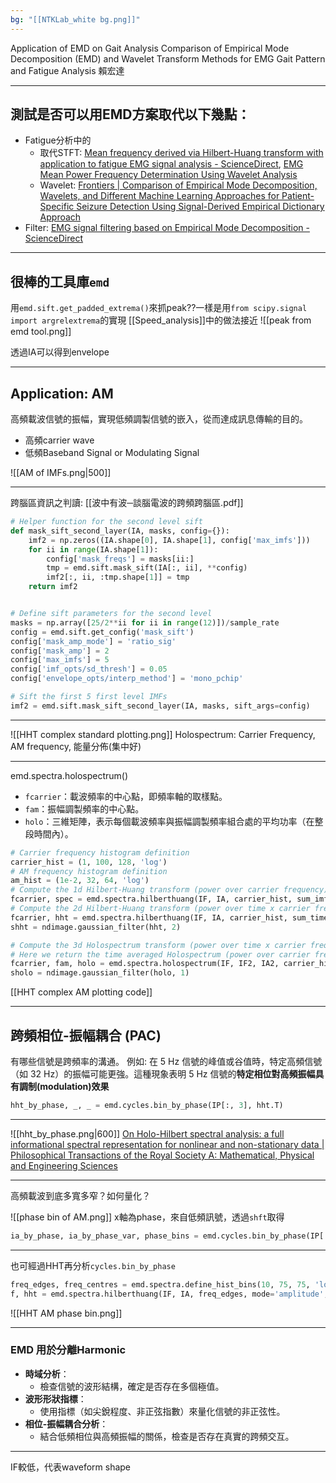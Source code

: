 ```yaml
---
bg: "[[NTKLab_white bg.png]]"
---
```


<style>
    .reveal {
        font-family: 'Times New Roman', '標楷體';
        font-size: 30px;
        text-align: left;
        color: black;
        background-size: cover;
        background-position: center;
    }
	.reveal h1,
	.reveal h2,
	.reveal h3,
	.reveal h4,
	.reveal h5,
	.reveal h6 {
	  font-family: 'Times New Roman', '標楷體';
	  color: black;
	  %%text-transform: lowercase%%;
	  text-transform: capitalize;
	}
	.with-border{
		border: 1px solid red;
	}
</style>
<grid drag="70 10" drop="-3 40">
Application of EMD on Gait Analysis
<!-- element style="font-size: 40px;align: left; text-align: left;color: white"-->
</grid>

<grid drag="50 10" drop="40 70">
Comparison of Empirical Mode Decomposition (EMD) and Wavelet Transform Methods for EMG Gait Pattern and Fatigue Analysis
賴宏達
<!-- element style="font-size: 20px;align: right; text-align: right"-->
</grid>

<!-- slide bg="../../NTKLab_white bg_cover_resize.png"-->

---
## 測試是否可以用EMD方案取代以下幾點：
- Fatigue分析中的
	- 取代STFT: [Mean frequency derived via Hilbert-Huang transform with application to fatigue EMG signal analysis - ScienceDirect](https://www.sciencedirect.com/science/article/pii/S0169260706000472?ref=pdf_download&fr=RR-2&rr=8f3e26022ac98454), [EMG Mean Power Frequency Determination Using Wavelet Analysis](https://ieeexplore.ieee.org/stamp/stamp.jsp?tp=&arnumber=757017)
	- Wavelet: [Frontiers | Comparison of Empirical Mode Decomposition, Wavelets, and Different Machine Learning Approaches for Patient-Specific Seizure Detection Using Signal-Derived Empirical Dictionary Approach](https://www.frontiersin.org/journals/digital-health/articles/10.3389/fdgth.2021.738996/full)
- Filter: [EMG signal filtering based on Empirical Mode Decomposition - ScienceDirect](https://www.sciencedirect.com/science/article/pii/S1746809406000085)

---
## 很棒的工具庫`emd`

用`emd.sift.get_padded_extrema()`來抓peak??一樣是用`from scipy.signal import argrelextrema`的實現
[[Speed_analysis]]中的做法接近
![[peak from emd tool.png]]

透過IA可以得到envelope

---
## Application: AM

高頻載波信號的振幅，實現低頻調製信號的嵌入，從而達成訊息傳輸的目的。
- 高頻carrier wave
- 低頻Baseband Signal or Modulating Signal

![[AM of IMFs.png|500]]

---
跨腦區資訊之判讀:
[[波中有波─談腦電波的跨頻跨腦區.pdf]]

```python
# Helper function for the second level sift
def mask_sift_second_layer(IA, masks, config={}):
    imf2 = np.zeros((IA.shape[0], IA.shape[1], config['max_imfs']))
    for ii in range(IA.shape[1]):
        config['mask_freqs'] = masks[ii:]
        tmp = emd.sift.mask_sift(IA[:, ii], **config)
        imf2[:, ii, :tmp.shape[1]] = tmp
    return imf2


# Define sift parameters for the second level
masks = np.array([25/2**ii for ii in range(12)])/sample_rate
config = emd.sift.get_config('mask_sift')
config['mask_amp_mode'] = 'ratio_sig'
config['mask_amp'] = 2
config['max_imfs'] = 5
config['imf_opts/sd_thresh'] = 0.05
config['envelope_opts/interp_method'] = 'mono_pchip'

# Sift the first 5 first level IMFs
imf2 = emd.sift.mask_sift_second_layer(IA, masks, sift_args=config)
```

---
![[HHT complex standard plotting.png]]
Holospectrum: Carrier Frequency, AM frequency, 能量分佈(集中好)

---
emd.spectra.holospectrum()
- `fcarrier`：載波頻率的中心點，即頻率軸的取樣點。
- `fam`：振幅調製頻率的中心點。
- `holo`：三維矩陣，表示每個載波頻率與振幅調製頻率組合處的平均功率（在整段時間內）。

```python
# Carrier frequency histogram definition
carrier_hist = (1, 100, 128, 'log')
# AM frequency histogram definition
am_hist = (1e-2, 32, 64, 'log')
# Compute the 1d Hilbert-Huang transform (power over carrier frequency)
fcarrier, spec = emd.spectra.hilberthuang(IF, IA, carrier_hist, sum_imfs=False)
# Compute the 2d Hilbert-Huang transform (power over time x carrier frequency)
fcarrier, hht = emd.spectra.hilberthuang(IF, IA, carrier_hist, sum_time=False)
shht = ndimage.gaussian_filter(hht, 2)

# Compute the 3d Holospectrum transform (power over time x carrier frequency x AM frequency)
# Here we return the time averaged Holospectrum (power over carrier frequency x AM frequency)
fcarrier, fam, holo = emd.spectra.holospectrum(IF, IF2, IA2, carrier_hist, am_hist)
sholo = ndimage.gaussian_filter(holo, 1)
```
[[HHT complex AM plotting code]]

---
## 跨頻相位-振幅耦合 (PAC)

有哪些信號是跨頻率的溝通。
例如:
在 5 Hz 信號的峰值或谷值時，特定高頻信號（如 32 Hz）的振幅可能更強。這種現象表明 5 Hz 信號的**特定相位對高頻振幅具有調制(modulation)效果**
```python
hht_by_phase, _, _ = emd.cycles.bin_by_phase(IP[:, 3], hht.T)
```

---
![[hht_by_phase.png|600]]
[On Holo-Hilbert spectral analysis: a full informational spectral representation for nonlinear and non-stationary data | Philosophical Transactions of the Royal Society A: Mathematical, Physical and Engineering Sciences](https://royalsocietypublishing.org/doi/10.1098/rsta.2015.0206)

---
高頻載波到底多寬多窄？如何量化？

![[phase bin of AM.png]]
x軸為phase，來自低頻訊號，透過`shft`取得
```python
ia_by_phase, ia_by_phase_var, phase_bins = emd.cycles.bin_by_phase(IP[:, 4], IA[:, 0], nbins=24)
```

---
也可經過HHT再分析`cycles.bin_by_phase`
```python
freq_edges, freq_centres = emd.spectra.define_hist_bins(10, 75, 75, 'log')
f, hht = emd.spectra.hilberthuang(IF, IA, freq_edges, mode='amplitude', sum_time=False)
```
![[HHT AM phase bin.png]]

---
### EMD 用於分離Harmonic
- **時域分析**：
    - 檢查信號的波形結構，確定是否存在多個極值。
- **波形形狀指標**：
    - 使用指標（如尖銳程度、非正弦指數）來量化信號的非正弦性。
- **相位-振幅耦合分析**：
    - 結合低頻相位與高頻振幅的關係，檢查是否存在真實的跨頻交互。

---
IF較低，代表waveform shape
